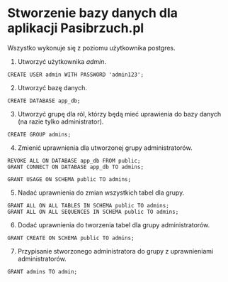 # Stworzenie bazy danych dla aplikacji Pasibrzuch.pl

Wszystko wykonuje się z poziomu użytkownika postgres.

1. Utworzyć użytkownika *admin*.
```postgresql
CREATE USER admin WITH PASSWORD 'admin123';
```
2. Utworzyć bazę danych.
```postgresql
CREATE DATABASE app_db;
```
3. Utworzyć grupę dla ról, którzy będą mieć uprawienia do bazy danych (na razie tylko administrator).
```postgresql
CREATE GROUP admins;
```
4. Zmienić uprawnienia dla utworzonej grupy administratorów.
```postgresql
REVOKE ALL ON DATABASE app_db FROM public;
GRANT CONNECT ON DATABASE app_db TO admins;

GRANT USAGE ON SCHEMA public TO admins;
```
5. Nadać uprawnienia do zmian wszystkich tabel dla grupy.
```postgresql
GRANT ALL ON ALL TABLES IN SCHEMA public TO admins;
GRANT ALL ON ALL SEQUENCES IN SCHEMA public TO admins;
```
6. Dodać uprawnienia do tworzenia tabel dla grupy administratorów.

<!---
tutaj jeszcze może być inne polecenie, ale nie wiem
GRANT USAGE, CREATE ON SCHEMA public TO admins;    
-->

```postgresql
GRANT CREATE ON SCHEMA public TO admins;
```
7. Przypisanie stworzonego administratora do grupy z uprawnieniami administratorów.
```postgresql
GRANT admins TO admin;
```